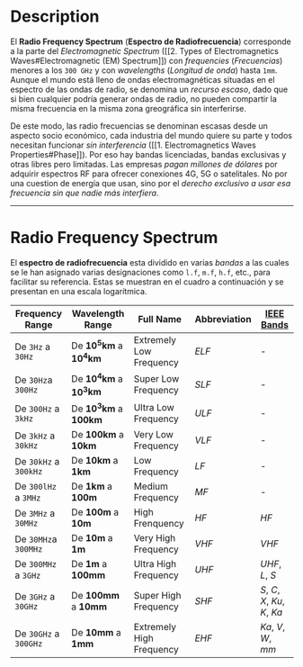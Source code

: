 # Description

El **Radio Frequency Spectrum** (**Espectro de Radiofrecuencia**) corresponde a la parte del *Electromagnetic Spectrum* ([[2. Types of Electromagnetics Waves#Electromagnetic (EM) Spectrum]]) con *frequencies* (*Frecuencias*) menores a los `300 GHz` y con *wavelengths* (*Longitud de onda*) hasta `1mm`.  Aunque el mundo está lleno de ondas electromagnéticas situadas en el espectro de las ondas de radio, se denomina un *recurso escaso*, dado que si bien cualquier podría generar ondas de radio, no pueden compartir la misma frecuencia en la misma zona greográfica sin interferirse.

De este modo, las radio frecuencias se denominan escasas desde un aspecto socio económico, cada industria del mundo quiere su parte y todos necesitan funcionar *sin interferencia* ([[1. Electromagnetics Waves Properties#Phase]]). Por eso hay bandas licenciadas, bandas exclusivas y otras libres pero limitadas. Las empresas *pagan millones de dólares* por adquirir espectros RF para ofrecer conexiones 4G, 5G o satelitales. No por una cuestion de energía que usan, sino por el *derecho exclusivo a usar esa frecuencia sin que nadie más interfiera*.

----
# Radio Frequency Spectrum

El **espectro de radiofrecuencia** esta dividido en varias *bandas* a las cuales se le han asignado varias designaciones como `l.f`, `m.f`, `h.f`, etc., para facilitar su referencia. Estas se muestran en el cuadro a continuación y se presentan en una escala logarítmica. 

| Frequency Range       | Wavelength Range               | Full Name                | Abbreviation | [IEEE Bands](https://en.wikipedia.org/wiki/Radio_spectrum#IEEE) |
| --------------------- | ------------------------------ | ------------------------ | ------------ | --------------------------------------------------------------- |
| De `3Hz` a `30Hz`     | De **$10^5$km** a **$10^4$km** | Extremely Low Frequency  | *ELF*        | -                                                               |
| De `30Hz`a `300Hz`    | De **$10^4$km** a **$10^3$km** | Super Low Frequency      | *SLF*        | -                                                               |
| De `300Hz` a `3kHz`   | De **$10^3$km** a **$100$km**  | Ultra Low Frequency      | *ULF*        | -                                                               |
| De `3kHz` a `30kHz`   | De **100km** a **10km**        | Very Low Frequency       | *VLF*        | -                                                               |
| De `30kHz` a `300kHz` | De **10km** a **1km**          | Low Frequency            | *LF*         | -                                                               |
| De `300lHz` a `3MHz`  | De **1km** a **100m**          | Medium Frequency         | *MF*         | -                                                               |
| De `3MHz` a `30MHz`   | De **100m** a **10m**          | High Frenquency          | *HF*         | *HF*                                                            |
| De `30MHz`a `300MHz`  | De **10m** a **1m**            | Very High Frequency      | *VHF*        | *VHF*                                                           |
| De `300MHz` a `3GHz`  | De **1m** a **100mm**          | Ultra High Frequency     | *UHF*        | *UHF*, *L*, *S*                                                 |
| De `3GHz` a `30GHz`   | De **100mm** a **10mm**        | Super High Frequency     | *SHF*        | *S*, *C*, *X*, *Ku*, *K*, *Ka*                                  |
| De `30GHz` a `300GHz` | De **10mm** a **1mm**          | Extremely High Frequency | *EHF*        | *Ka*, *V*, *W*, *mm*                                            |

